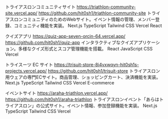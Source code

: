 トライアスロンコミュニティサイト
https://triathlon-community-site.vercel.app/
https://github.com/hit0sh1/triathlon-community-site
トライアスロンコミュニティのためのWebサイト。イベント情報の管理、メンバー登録、コミュニティ機能を実装。
Next.js
TypeScript
Tailwind CSS
Vercel
React

クイズアプリ
https://quiz-app-seven-orcin-64.vercel.app/
https://github.com/hit0sh1/quiz-app
インタラクティブなクイズアプリケーション。多様なクイズ形式とスコア管理機能を搭載。
React
JavaScript
CSS
Vercel

トライスーツ EC サイト
https://trisuit-store-8i4vxwqyn-hit0sh1s-projects.vercel.app/
https://github.com/hit0sh1/trisuit-store
トライアスロン用ウェアの専門ECサイト。商品管理、ショッピングカート、決済機能を実装。
Next.js
TypeScript
Tailwind CSS
Vercel
E-commerce

イベントサイト
https://araha-triathlon.vercel.app/
https://github.com/hit0sh1/araha-triathlon
トライアスロンイベント「あらはトライアスロン」の公式サイト。イベント情報、参加登録機能を実装。
Next.js
TypeScript
Tailwind CSS
Vercel